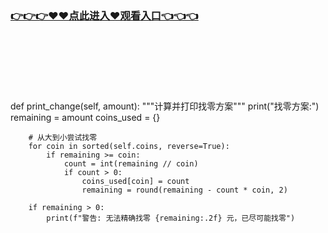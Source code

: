 ### [👉👉👉♥♥点此进入♥观看入口👈👈👈](https://mrddrm.github.io/jm.html)
<br></br><br></br><br></br>
  def print_change(self, amount):
        """计算并打印找零方案"""
        print("找零方案:")
        remaining = amount
        coins_used = {}
        
        # 从大到小尝试找零
        for coin in sorted(self.coins, reverse=True):
            if remaining >= coin:
                count = int(remaining // coin)
                if count > 0:
                    coins_used[coin] = count
                    remaining = round(remaining - count * coin, 2)
        
        if remaining > 0:
            print(f"警告: 无法精确找零 {remaining:.2f} 元，已尽可能找零")
        
